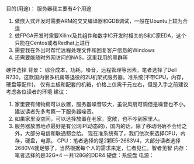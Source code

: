 目的(用途)：
服务器我主要有4个用途
1. 做嵌入式开发时需要ARM的交叉编译器和GDB调试，一般在Ubuntu上较为合适
2. 做FPGA开发时需要Xilinx及其组件和数字IC开发时相关的S和C家EDA，这个只能在Centos或者Redhat上进行
3. 需要我在外出时帮忙远程处理文件和回复客户信息的Windows
4. 还需要能随时外网访问的NAS，这里我用的黑群晖

硬件选择
背景：
综合成本，功耗，噪音，远程管理等因素。笔者选择了Dell R730，这款国内很多机房等退役的2U机架式服务器。准系统(不带CPU，内存，硬盘等配件)，
仅有主板和配套的机箱，价格上仅需千元左右，但是入手之前建议考虑各位读者的环境
 建议：
1. 家里要有储物房可以放置，服务器噪音较大，虽说风扇可调但是噪音也不小。建议读者先多考察一下服务器噪音。
2. 如果家里没空间，可以选择放置在老家，宽敞，也不吵到家里人。
3. 服务器放置地点最好是有公网IP(动态的)，国内的话，除了移动明确不会给之外，大部分电信和联通都会给。
现在准系统有了，我们依次来选择CPU，内存，硬盘，电源。
CPU：笔者选择的是2颗E5-2683V4，大部分读者选择2680V4就足够了，当然根据每个人的需求来定，仁者见仁，智者见智
内存：笔者选择的是32G*4 一共128G的DDR4
硬盘：系统盘
电源：